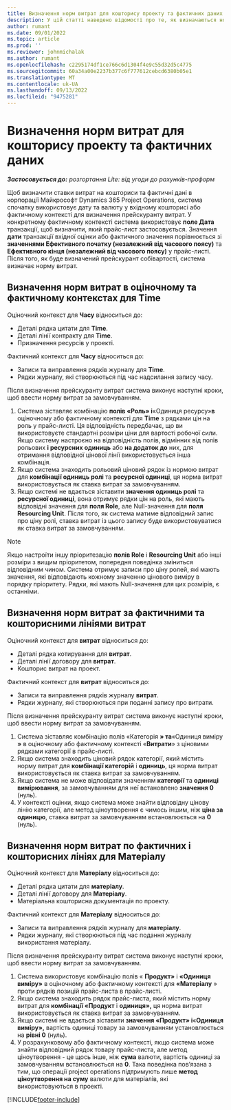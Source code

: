 ```yaml
---
title: Визначення норм витрат для кошторису проекту та фактичних даних
description: У цій статті наведено відомості про те, як визначаються норми витрат для кошторисів і фактичних витрат проекту.
author: rumant
ms.date: 09/01/2022
ms.topic: article
ms.prod: ''
ms.reviewer: johnmichalak
ms.author: rumant
ms.openlocfilehash: c2295174df1ce766c6d1304f4e9c55d32d5c4775
ms.sourcegitcommit: 60a34a00e2237b377c6f777612cebcd6380b05e1
ms.translationtype: MT
ms.contentlocale: uk-UA
ms.lasthandoff: 09/13/2022
ms.locfileid: "9475281"
---
```

# <a name="determine-cost-rates-for-project-estimates-and-actuals"></a>Визначення норм витрат для кошторису проекту та фактичних даних

_**Застосовується до:** розгортання Lite: від угоди до рахунків-проформ_

Щоб визначити ставки витрат на кошториси та фактичні дані в корпорації Майкрософт Dynamics 365 Project Operations, система спочатку використовує дату та валюту у вхідному кошторисі або фактичному контексті для визначення прейскуранту витрат. У конкретному фактичному контексті система використовує **поле Дата** транзакції, щоб визначити, який прайс-лист застосовується. Значення **дати** транзакції вхідної оцінки або фактичного значення порівнюється зі **значеннями Ефективного початку (незалежний від часового поясу)** та **Ефективного кінця (незалежний від часового поясу)** у прайс-листі. Після того, як буде визначений прейскурант собівартості, система визначає норму витрат. 

## <a name="determining-cost-rates-in-estimate-and-actual-contexts-for-time"></a>Визначення норм витрат в оціночному та фактичному контекстах для Time

Оціночний контекст для **Часу** відноситься до:

- Деталі рядка цитати для **Time**.
- Деталі лінії контракту для **Time**.
- Призначення ресурсів у проекті.

Фактичний контекст для **Часу** відноситься до:

- Записи та виправлення рядків журналу для **Time**.
- Рядки журналу, які створюються під час надсилання запису часу.

Після визначення прейскуранту витрат система виконує наступні кроки, щоб ввести норму витрат за замовчуванням.

1. Система зіставляє комбінацію **полів «Роль» і**«Одиниця ресурсу»**в** оціночному або фактичному контексті для **Time** з рядками цін на роль у прайс-листі. Ця відповідність передбачає, що ви використовуєте стандартні розміри ціни для вартості робочої сили. Якщо систему настроєно на відповідність полів, відмінних від полів рольових **і ресурсних одиниць** або **на додаток до** них, для отримання відповідної цінової лінії використовується інша комбінація.
1. Якщо система знаходить рольовий ціновий рядок із нормою витрат для **комбінації одиниць ролі** та **ресурсної одиниці**, ця норма витрат використовується як ставка витрат за замовчуванням.
1. Якщо системі не вдається зіставити **значення одиниць ролі** та **ресурсної одиниці**, вона отримує рядки цін на роль, які мають відповідні значення для **поля Role**, але Null-значення для **поля Resourcing Unit**. Після того, як система матиме відповідний запис про ціну ролі, ставка витрат із цього запису буде використовуватися як ставка витрат за замовчуванням.

> [!NOTE]
> Якщо настроїти іншу пріоритезацію **полів Role** і **Resourcing Unit** або інші розміри з вищим пріоритетом, попередня поведінка зміниться відповідним чином. Система отримує записи про ціну ролей, які мають значення, які відповідають кожному значенню цінового виміру в порядку пріоритету. Рядки, які мають Null-значення для цих розмірів, є останніми.

## <a name="determining-cost-rates-on-actual-and-estimate-lines-for-expense"></a>Визначення норм витрат за фактичними та кошторисними лініями витрат

Оціночний контекст для **витрат** відноситься до:

- Деталі рядка котирування для **витрат**.
- Деталі лінії договору для **витрат**.
- Кошторис витрат на проект.

Фактичний контекст для **витрат** відноситься до:

- Записи та виправлення рядків журналу **витрат**.
- Рядки журналу, які створюються при поданні запису про витрати.

Після визначення прейскуранту витрат система виконує наступні кроки, щоб ввести норму витрат за замовчуванням.

1. Система зіставляє комбінацію полів «Категорія **» та**«Одиниця виміру **»** в оціночному або фактичному контексті «**Витрати**» з ціновими рядками категорії в прайс-листі.
1. Якщо система знаходить ціновий рядок категорії, який містить норму витрат для **комбінації категорій** і **одиниць**, ця норма витрат використовується як ставка витрат за замовчуванням.
1. Якщо система не може відповідати значенням **категорії** та **одиниці вимірювання**, за замовчуванням для неї встановлено **значення 0** (нуль).
1. У контексті оцінки, якщо система може знайти відповідну цінову лінію категорії, але метод ціноутворення є чимось іншим, ніж **ціна за одиницю**, ставка витрат за замовчуванням встановлюється на **0** (нуль).

## <a name="determining-cost-rates-on-actual-and-estimate-lines-for-material"></a>Визначення норм витрат по фактичних і кошторисних лініях для Матеріалу

Оціночний контекст для **Матеріалу** відноситься до:

- Деталі рядка цитати для **матеріалу**.
- Деталі лінії договору для **Матеріалу**.
- Матеріальна кошторисна документація по проекту.

Фактичний контекст для **Матеріалу** відноситься до:

- Записи та виправлення рядків журналу для **матеріалу**.
- Рядки журналу, які створюються під час подання журналу використання матеріалу.

Після визначення прейскуранту витрат система виконує наступні кроки, щоб ввести норму витрат за замовчуванням.

1. Система використовує комбінацію полів « **Продукт»** і **«Одиниця виміру»** в оціночному або фактичному контексті для **«Матеріалу** » проти рядків позицій прайс-листа в прайс-листі.
1. Якщо система знаходить рядок прайс-листа, який містить норму витрат для **комбінації «Продукт** і **одиниця»,** ця норма витрат використовується як ставка витрат за замовчуванням.
1. Якщо системі не вдається зіставити **значення «Продукт» і**«**Одиниця виміру»,** вартість одиниці товару за замовчуванням установлюється на **рівні 0** (нуль).
1. У розрахунковому або фактичному контексті, якщо система може знайти відповідний рядок товару прайс-листа, але метод ціноутворення - це щось інше, ніж **сума** валюти, вартість одиниці за замовчуванням встановлюється на **0**. Така поведінка пов’язана з тим, що операції project operations підтримують лише **метод ціноутворення на суму** валюти для матеріалів, які використовуються в проекті.

[!INCLUDE[footer-include](../../includes/footer-banner.md)]

